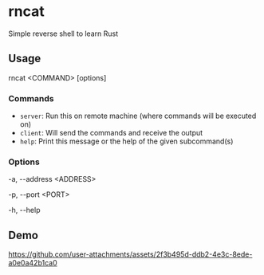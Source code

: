 # rncat

Simple reverse shell to learn Rust

## Usage

rncat \<COMMAND\> [options]

### Commands

- `server`: Run this on remote machine (where commands will be executed on)
- `client`: Will send the commands and receive the output
- `help`: Print this message or the help of the given subcommand(s)

### Options

-a, --address \<ADDRESS\>

-p, --port \<PORT\>

-h, --help

## Demo

<https://github.com/user-attachments/assets/2f3b495d-ddb2-4e3c-8ede-a0e0a42b1ca0>
